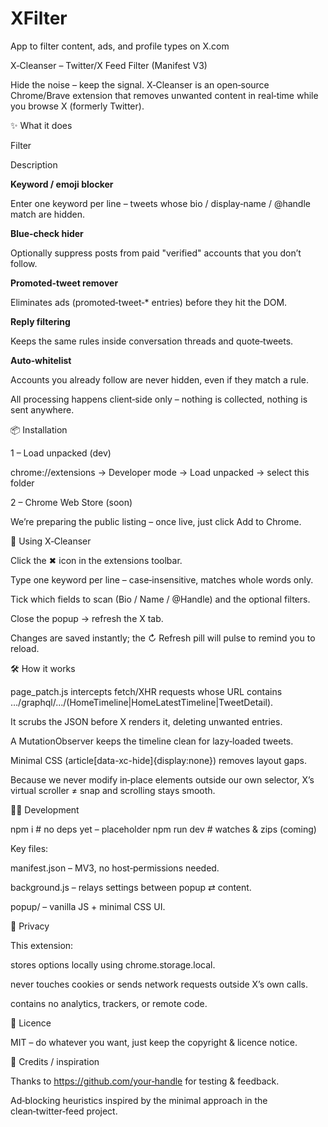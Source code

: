 # XFilter
App to filter content, ads, and profile types on X.com


X‑Cleanser – Twitter/X Feed Filter (Manifest V3)

Hide the noise – keep the signal. X‑Cleanser is an open‑source Chrome/Brave extension that removes unwanted content in real‑time while you browse X (formerly Twitter).

✨ What it does

Filter

Description

**Keyword / emoji blocker**

Enter one keyword per line – tweets whose bio / display‑name / @handle match are hidden.

**Blue‑check hider**

Optionally suppress posts from paid "verified" accounts that you don’t follow.

**Promoted‑tweet remover**

Eliminates ads (promoted‑tweet‑* entries) before they hit the DOM.

**Reply filtering**

Keeps the same rules inside conversation threads and quote‑tweets.

**Auto‑whitelist**

Accounts you already follow are never hidden, even if they match a rule.

All processing happens client‑side only – nothing is collected, nothing is sent anywhere.

📦 Installation

1 – Load unpacked (dev)

chrome://extensions  →  Developer mode  →  Load unpacked  →  select this folder

2 – Chrome Web Store (soon)

We’re preparing the public listing – once live, just click Add to Chrome.

🚀 Using X‑Cleanser

Click the ✖︎ icon in the extensions toolbar.

Type one keyword per line – case‑insensitive, matches whole words only.

Tick which fields to scan (Bio / Name / @Handle) and the optional filters.

Close the popup → refresh the X tab.

Changes are saved instantly; the ↻ Refresh pill will pulse to remind you to reload.

🛠️ How it works

page_patch.js intercepts fetch/XHR requests whose URL contains
…/graphql/.../(HomeTimeline|HomeLatestTimeline|TweetDetail).

It scrubs the JSON before X renders it, deleting unwanted entries.

A MutationObserver keeps the timeline clean for lazy‑loaded tweets.

Minimal CSS (article[data-xc-hide]{display:none}) removes layout gaps.

Because we never modify in‑place elements outside our own selector,
X’s virtual scroller ≠ snap and scrolling stays smooth.

🧑‍💻 Development

npm i        # no deps yet – placeholder
npm run dev  # watches & zips (coming)

Key files:

manifest.json – MV3, no host‑permissions needed.

background.js – relays settings between popup ⇄ content.

popup/ – vanilla JS + minimal CSS UI.

🔐 Privacy

This extension:

stores options locally using chrome.storage.local.

never touches cookies or sends network requests outside X’s own calls.

contains no analytics, trackers, or remote code.

📄 Licence

MIT – do whatever you want, just keep the copyright & licence notice.

🙏 Credits / inspiration

Thanks to https://github.com/your‑handle for testing & feedback.

Ad‑blocking heuristics inspired by the minimal approach in the clean‑twitter‑feed project.

